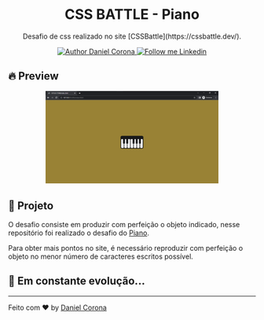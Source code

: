 <h1 align="center">
	CSS BATTLE - Piano
</h1>

<p align="center">Desafio de css realizado no site [CSSBattle](https://cssbattle.dev/).</p>

<div align="center">
  <a href="https://github.com/dnlcorona">
    <img alt="Author Daniel Corona" src="https://img.shields.io/badge/Author%20-Daniel%20Corona-ffffff">
  </a>

  <a href="https://www.linkedin.com/in/dnlcorona/" target="_blank">
    <img alt="Follow me Linkedin" src="https://img.shields.io/badge/Follow%20up-dnlcorona-ffffff?style=social&logo=linkedin">
  </a>
</div>

## 🔥 Preview

<div align="center">
    <img style="height: 70%; width: 70%" alt="Preview" src="./.github/piano-web.png"/>
</div>

## 📁 Projeto

O desafio consiste em produzir com perfeição o objeto indicado, nesse repositório foi realizado o desafio do [Piano](cssbattle.dev/play/80).
<p></p>
Para obter mais pontos no site, é necessário reproduzir com perfeição o objeto no menor número de caracteres escritos possível.

## 🚀 **Em constante evolução...**

---

Feito com ♥ by [Daniel Corona](https://www.linkedin.com/in/dnlcorona/)